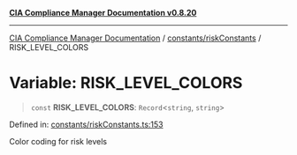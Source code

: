 [**CIA Compliance Manager Documentation v0.8.20**](../../../README.md)

***

[CIA Compliance Manager Documentation](../../../modules.md) / [constants/riskConstants](../README.md) / RISK\_LEVEL\_COLORS

# Variable: RISK\_LEVEL\_COLORS

> `const` **RISK\_LEVEL\_COLORS**: `Record`\<`string`, `string`\>

Defined in: [constants/riskConstants.ts:153](https://github.com/Hack23/cia-compliance-manager/blob/9180e2700dca841f6711d7243c036db4de73db57/src/constants/riskConstants.ts#L153)

Color coding for risk levels
